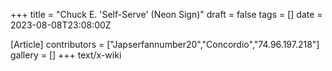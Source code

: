 +++
title = "Chuck E. 'Self-Serve' (Neon Sign)"
draft = false
tags = []
date = 2023-08-08T23:08:00Z

[Article]
contributors = ["Japserfannumber20","Concordio","74.96.197.218"]
gallery = []
+++
text/x-wiki